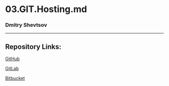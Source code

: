 # 03.GIT.Hosting.md 

### Dmitry Shevtsov

***

## Repository Links:

[GitHub](https://github.com/Dmitry-Shevtsov/test/tree/m-sa2-10-19)

[GitLab](https://gitlab.com/ab456/03.git.hosting/tree/m-sa2-10-19)

[Bitbucket](https://bitbucket.org/ab456/03.git.hosting/src/m-sa2-10-19)

